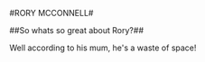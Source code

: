 #RORY MCCONNELL#

##So whats so great about Rory?##

Well according to his mum, he's a waste of space!


